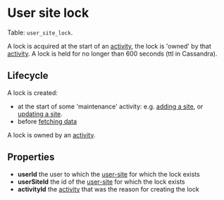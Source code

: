 # User site lock

Table: `user_site_lock`.

A lock is acquired at the start of an [activity](activity.md), the lock is 'owned' by that [activity](activity.md).
A lock is held for no longer than 600 seconds (ttl in Cassandra).

## Lifecycle

A lock is created:
- at the start of some 'maintenance' activity: e.g. [adding a site](../functions/add-site.md), or [updating a site](../functions/update-site.md).
- before [fetching data](../functions/fetch-data.md)

A lock is owned by an [activity](activity.md).

## Properties

- **userId** the user to which the [user-site](user-site.md) for which the lock exists
- **userSiteId** the id of the [user-site](user-site.md) for which the lock exists
- **activityId** the [activity](activity.md) that was the reason for creating the lock
